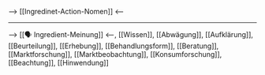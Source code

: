 --> [[Ingredinet-Action-Nomen]] <--

---
--> [[🗣️ Ingredient-Meinung]] <--, [[Wissen]], [[Abwägung]], [[Aufklärung]], [[Beurteilung]], [[Erhebung]], [[Behandlungsform]], [[Beratung]], [[Marktforschung]], [[Marktbeobachtung]], [[Konsumforschung]], [[Beachtung]], [[Hinwendung]]